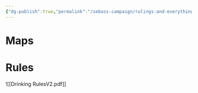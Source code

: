 ```yaml
---
{"dg-publish":true,"permalink":"/sebass-campaign/rulings-and-everything/"}
---
```


# Maps


# Rules


![[Drinking RulesV2.pdf]]




